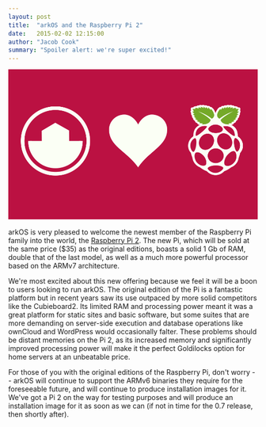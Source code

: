 ```yaml
---
layout: post
title:  "arkOS and the Raspberry Pi 2"
date:   2015-02-02 12:15:00
author: "Jacob Cook"
summary: "Spoiler alert: we're super excited!"
---
```


![](/img/20150202001.png)

arkOS is very pleased to welcome the newest member of the Raspberry Pi family into the world, the [Raspberry Pi 2](http://www.raspberrypi.org/raspberry-pi-2-on-sale/). The new Pi, which will be sold at the same price ($35) as the original editions, boasts a solid 1 Gb of RAM, double that of the last model, as well as a much more powerful processor based on the ARMv7 architecture.

We're most excited about this new offering because we feel it will be a boon to users looking to run arkOS. The original edition of the Pi is a fantastic platform but in recent years saw its use outpaced by more solid competitors like the Cubieboard2. Its limited RAM and processing power meant it was a great platform for static sites and basic software, but some suites that are more demanding on server-side execution and database operations like ownCloud and WordPress would occasionally falter. These problems should be distant memories on the Pi 2, as its increased memory and significantly improved processing power will make it the perfect Goldilocks option for home servers at an unbeatable price.

For those of you with the original editions of the Raspberry Pi, don't worry -- arkOS will continue to support the ARMv6 binaries they require for the foreseeable future, and will continue to produce installation images for it. We've got a Pi 2 on the way for testing purposes and will produce an installation image for it as soon as we can (if not in time for the 0.7 release, then shortly after).
